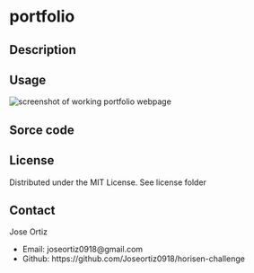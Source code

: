 # portfolio

## Description


## Usage




![screenshot of working portfolio webpage]()
## Sorce code
 

## License
Distributed under the MIT License. See license folder

## Contact
Jose Ortiz 
<ul>
    <li>Email: joseortiz0918@gmail.com</li>
    <li>Github: https://github.com/Joseortiz0918/horisen-challenge</li>
